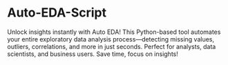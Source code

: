 # Auto-EDA-Script
Unlock insights instantly with Auto EDA! This Python-based tool automates your entire exploratory data analysis process—detecting missing values, outliers, correlations, and more in just seconds. Perfect for analysts, data scientists, and business users. Save time, focus on insights!
